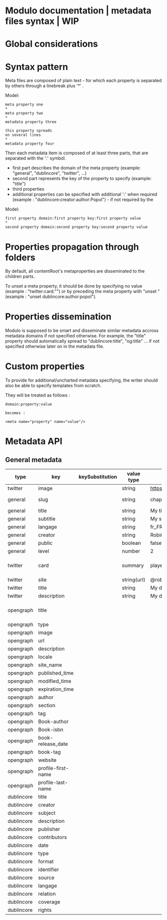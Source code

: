 Modulo documentation | metadata files syntax | WIP
=================

# Global considerations

# Syntax pattern

Meta files are composed of plain text - for which each property is separated by others through a linebreak plus '*' .

Model:
```
meta property one
*
meta property two
*
metadata property three

this property spreads 
on several lines
*
metadata property four
```

Then each metadata item is composed of at least three parts, that are separated with the ':' symbol.

* first part describes the domain of the meta property (example: "general", "dublincore", "twitter", ...)
* second part represents the key of the property to specify (example: "title")
* third properties
* additional properties can be specified with additional ':' when required (example : "dublincore:creator:author:Popol") - if not required by the 

Model:
```
first property domain:first property key:first property value
*
second property domain:second property key:second property value
```

# Properties propagation through folders

By default, all contentRoot's metaproperties are disseminated to the children parts.

To unset a meta property, it should be done by specifying no value (example : "twitter:card:"") or by preceding the meta property with "unset " (example : "unset dublincore:author:popol").

# Properties dissemination

Modulo is supposed to be smart and disseminate similar metadata accross metadata domains if not specified otherwise. For example, the "title" property should automatically spread to "dublincore:title", "og:title" ... if not specified otherwise later on in the metadata file.


# Custom properties

To provide for additional/uncharted metadata specifying, the writer should also be able to specify templates from scratch.

They will be treated as follows :
```
domain:property:value

becomes :

<meta name="property" name="value"/>
```

# Metadata API

## General metadata

| type       | key                | keySubstitution | value type                             | value example                                                    | default value        | necessity | optional value                                | scopes | propagates to | input example        | output example                                 | ref                                                      | pattern | 
|------------|--------------------|-----------------|----------------------------------------|------------------------------------------------------------------|----------------------|-----------|-----------------------------------------------|--------|---------------|----------------------|------------------------------------------------|----------------------------------------------------------|---------| 
| twitter    | image              |                 | string                                 | https://farm6.staticflickr.com/5510/14338202952_93595258ff_z.jpg |                      |           |                                               | all    |               |                      |                                                |                                                          |         | 
| general    | slug               |                 | string                                 | chapter-1                                                        | slugify(folder name) |           |                                               |        |               |                      |                                                |                                                          |         | 
| general    | title              |                 | string                                 | My title                                                         |                      |           |                                               |        |               |                      |                                                |                                                          |         | 
| general    | subtitle           |                 | string                                 | My subtitle                                                      |                      |           |                                               |        |               |                      |                                                |                                                          |         | 
| general    | langage            |                 | string                                 | fr_FR                                                            | en_EN                |           |                                               |        |               |                      |                                                |                                                          |         | 
| general    | creator            |                 | string                                 | Robin de Mourat                                                  |                      |           |                                               |        |               |                      |                                                |                                                          |         | 
| general    | public             |                 | boolean                                | false                                                            | true                 |           |                                               |        |               |                      |                                                |                                                          |         | 
| general    | level              |                 | number                                 | 2                                                                | 1                    |           |                                               | part   |               |                      |                                                |                                                          |         | 
| twitter    | card               |                 | summary|player|app|summary-large-image | summary                                                          | summary              | required  |                                               | all    |               | twitter:card:summary | <meta name="twitter:card" content="summary" /> |                                                          |         | 
| twitter    | site               |                 | string(url)                            | @robindemourat                                                   |                      |           |                                               | all    |               |                      |                                                |                                                          |         | 
| twitter    | title              |                 | string                                 | My doc                                                           |                      | required  |                                               | all    |               |                      |                                                |                                                          |         | 
| twitter    | description        |                 | string                                 | My doc is cool                                                   |                      | required  |                                               | all    |               |                      |                                                |                                                          |         | 
| opengraph  | title              |                 |                                        |                                                                  |                      |           | lang(example : fr will give xml:lang= » fr ») |        |               |                      |                                                | http://ogp.me                                            |         | 
| opengraph  | type               |                 |                                        |                                                                  |                      |           |                                               |        |               |                      |                                                | http://ogp.me                                            |         | 
| opengraph  | image              |                 |                                        |                                                                  |                      |           |                                               |        |               |                      |                                                | http://ogp.me                                            |         | 
| opengraph  | url                |                 |                                        |                                                                  |                      |           |                                               |        |               |                      |                                                | http://ogp.me                                            |         | 
| opengraph  | description        |                 |                                        |                                                                  |                      |           |                                               |        |               |                      |                                                | http://ogp.me                                            |         | 
| opengraph  | locale             |                 |                                        |                                                                  |                      |           |                                               |        |               |                      |                                                | http://ogp.me                                            |         | 
| opengraph  | site_name          |                 |                                        |                                                                  |                      |           |                                               |        |               |                      |                                                | http://ogp.me                                            |         | 
| opengraph  | published_time     |                 |                                        |                                                                  |                      |           |                                               |        |               |                      |                                                | http://ogp.me                                            |         | 
| opengraph  | modified_time      |                 |                                        |                                                                  |                      |           |                                               |        |               |                      |                                                | http://ogp.me                                            |         | 
| opengraph  | expiration_time    |                 |                                        |                                                                  |                      |           |                                               |        |               |                      |                                                | http://ogp.me                                            |         | 
| opengraph  | author             |                 |                                        |                                                                  |                      |           |                                               |        |               |                      |                                                | http://ogp.me                                            |         | 
| opengraph  | section            |                 |                                        |                                                                  |                      |           |                                               |        |               |                      |                                                | http://ogp.me                                            |         | 
| opengraph  | tag                |                 |                                        |                                                                  |                      |           |                                               |        |               |                      |                                                | http://ogp.me                                            |         | 
| opengraph  | Book-author        |                 |                                        |                                                                  |                      |           |                                               |        |               |                      |                                                | http://ogp.me                                            |         | 
| opengraph  | Book-isbn          |                 |                                        |                                                                  |                      |           |                                               |        |               |                      |                                                | http://ogp.me                                            |         | 
| opengraph  | book-release_date  |                 |                                        |                                                                  |                      |           |                                               |        |               |                      |                                                | http://ogp.me                                            |         | 
| opengraph  | book-tag           |                 |                                        |                                                                  |                      |           |                                               |        |               |                      |                                                | http://ogp.me                                            |         | 
| opengraph  | website            |                 |                                        |                                                                  |                      |           |                                               |        |               |                      |                                                | http://ogp.me                                            |         | 
| opengraph  | profile-first-name |                 |                                        |                                                                  |                      |           |                                               |        |               |                      |                                                | http://ogp.me                                            |         | 
| opengraph  | profile-last-name  |                 |                                        |                                                                  |                      |           |                                               |        |               |                      |                                                | http://ogp.me                                            |         | 
| dublincore | title              |                 |                                        |                                                                  |                      |           |                                               |        |               |                      |                                                | http://www.metatags.org/dublin_core_metadata_element_set |         | 
| dublincore | creator            |                 |                                        |                                                                  |                      |           |                                               |        |               |                      |                                                | http://www.metatags.org/dublin_core_metadata_element_set |         | 
| dublincore | subject            |                 |                                        |                                                                  |                      |           |                                               |        |               |                      |                                                | http://www.metatags.org/dublin_core_metadata_element_set |         | 
| dublincore | description        |                 |                                        |                                                                  |                      |           |                                               |        |               |                      |                                                | http://www.metatags.org/dublin_core_metadata_element_set |         | 
| dublincore | publisher          |                 |                                        |                                                                  |                      |           |                                               |        |               |                      |                                                | http://www.metatags.org/dublin_core_metadata_element_set |         | 
| dublincore | contributors       |                 |                                        |                                                                  |                      |           |                                               |        |               |                      |                                                | http://www.metatags.org/dublin_core_metadata_element_set |         | 
| dublincore | date               |                 |                                        |                                                                  |                      |           |                                               |        |               |                      |                                                | http://www.metatags.org/dublin_core_metadata_element_set |         | 
| dublincore | type               |                 |                                        |                                                                  |                      |           |                                               |        |               |                      |                                                | http://www.metatags.org/dublin_core_metadata_element_set |         | 
| dublincore | format             |                 |                                        |                                                                  |                      |           |                                               |        |               |                      |                                                | http://www.metatags.org/dublin_core_metadata_element_set |         | 
| dublincore | identifier         |                 |                                        |                                                                  |                      |           |                                               |        |               |                      |                                                | http://www.metatags.org/dublin_core_metadata_element_set |         | 
| dublincore | source             |                 |                                        |                                                                  |                      |           |                                               |        |               |                      |                                                | http://www.metatags.org/dublin_core_metadata_element_set |         | 
| dublincore | langage            |                 |                                        |                                                                  |                      |           |                                               |        |               |                      |                                                | http://www.metatags.org/dublin_core_metadata_element_set |         | 
| dublincore | relation           |                 |                                        |                                                                  |                      |           |                                               |        |               |                      |                                                | http://www.metatags.org/dublin_core_metadata_element_set |         | 
| dublincore | coverage           |                 |                                        |                                                                  |                      |           |                                               |        |               |                      |                                                | http://www.metatags.org/dublin_core_metadata_element_set |         | 
| dublincore | rights             |                 |                                        |                                                                  |                      |           |                                               |        |               |                      |                                                | http://www.metatags.org/dublin_core_metadata_element_set |         | 

